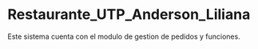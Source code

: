 # Restaurante_UTP_Anderson_Liliana
Este sistema cuenta con el modulo de gestion de pedidos y funciones.
